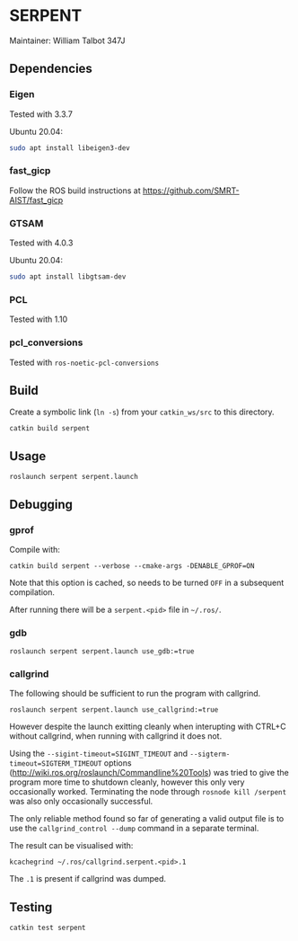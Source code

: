 # SERPENT

Maintainer: William Talbot 347J

## Dependencies

### Eigen

Tested with 3.3.7

Ubuntu 20.04:
```bash
sudo apt install libeigen3-dev
```

### fast_gicp

Follow the ROS build instructions at https://github.com/SMRT-AIST/fast_gicp

### GTSAM

Tested with 4.0.3

Ubuntu 20.04:
```bash
sudo apt install libgtsam-dev
```

### PCL

Tested with 1.10

### pcl_conversions

Tested with `ros-noetic-pcl-conversions`

## Build

Create a symbolic link (`ln -s`) from your `catkin_ws/src` to this directory.

```
catkin build serpent
```

## Usage

```
roslaunch serpent serpent.launch
```

## Debugging

### gprof

Compile with:
```
catkin build serpent --verbose --cmake-args -DENABLE_GPROF=ON
```
Note that this option is cached, so needs to be turned `OFF` in a subsequent compilation.

After running there will be a `serpent.<pid>` file in `~/.ros/`.

### gdb

```
roslaunch serpent serpent.launch use_gdb:=true
```

### callgrind

The following should be sufficient to run the program with callgrind.
```
roslaunch serpent serpent.launch use_callgrind:=true
```

However despite the launch exitting cleanly when interupting with CTRL+C without callgrind, when running with callgrind it does not.

Using the `--sigint-timeout=SIGINT_TIMEOUT` and `--sigterm-timeout=SIGTERM_TIMEOUT` options (http://wiki.ros.org/roslaunch/Commandline%20Tools) was tried to give the program more time to shutdown cleanly, however this only very occasionally worked. Terminating the node through `rosnode kill /serpent` was also only occasionally successful.

The only reliable method found so far of generating a valid output file is to use the `callgrind_control --dump` command in a separate terminal.

The result can be visualised with:
```
kcachegrind ~/.ros/callgrind.serpent.<pid>.1
```
The `.1` is present if callgrind was dumped.

## Testing

```
catkin test serpent
```
